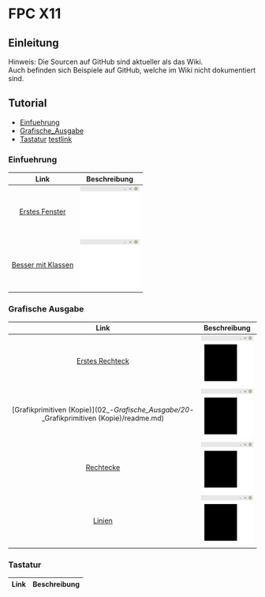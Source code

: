 # FPC X11
## Einleitung
Hinweis: Die Sourcen auf GitHub sind aktueller als das Wiki.<br>
Auch befinden sich Beispiele auf GitHub, welche im Wiki nicht dokumentiert sind.<br>
## Tutorial
* [Einfuehrung](#einfuehrung)
* [Grafische_Ausgabe](#grafische-ausgabe)
* [Tastatur](#tastatur)
 [testlink](#radiobutton)
### Einfuehrung
| Link | Beschreibung
| :---: | ---
| [Erstes Fenster](01_-_Einfuehrung/10_-_Erstes_Fenster/readme.md) | <img src="01_-_Einfuehrung/10_-_Erstes_Fenster/image.png" height="100px">
| [Besser mit Klassen](01_-_Einfuehrung/20_-_Besser_mit_Klassen/readme.md) | <img src="01_-_Einfuehrung/20_-_Besser_mit_Klassen/image.png" height="100px">
### Grafische Ausgabe
| Link | Beschreibung
| :---: | ---
| [Erstes Rechteck](02_-_Grafische_Ausgabe/10_-_Erstes_Rechteck/readme.md) | <img src="02_-_Grafische_Ausgabe/10_-_Erstes_Rechteck/image.png" height="100px">
| [Grafikprimitiven (Kopie)](02_-_Grafische_Ausgabe/20_-_Grafikprimitiven (Kopie)/readme.md) | <img src="02_-_Grafische_Ausgabe/20_-_Grafikprimitiven (Kopie)/image.png" height="100px">
| [Rechtecke](02_-_Grafische_Ausgabe/20_-_Rechtecke/readme.md) | <img src="02_-_Grafische_Ausgabe/20_-_Rechtecke/image.png" height="100px">
| [Linien](02_-_Grafische_Ausgabe/22_-_Linien/readme.md) | <img src="02_-_Grafische_Ausgabe/22_-_Linien/image.png" height="100px">
### Tastatur
| Link | Beschreibung
| :---: | ---
